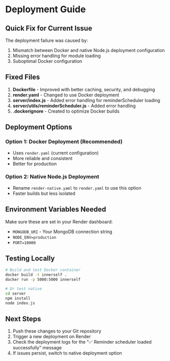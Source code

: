 # Deployment Guide

## Quick Fix for Current Issue

The deployment failure was caused by:
1. Mismatch between Docker and native Node.js deployment configuration
2. Missing error handling for module loading
3. Suboptimal Docker configuration

## Fixed Files

1. **Dockerfile** - Improved with better caching, security, and debugging
2. **render.yaml** - Changed to use Docker deployment
3. **server/index.js** - Added error handling for reminderScheduler loading
4. **server/utils/reminderScheduler.js** - Added error handling
5. **.dockerignore** - Created to optimize Docker builds

## Deployment Options

### Option 1: Docker Deployment (Recommended)
- Uses `render.yaml` (current configuration)
- More reliable and consistent
- Better for production

### Option 2: Native Node.js Deployment
- Rename `render-native.yaml` to `render.yaml` to use this option
- Faster builds but less isolated

## Environment Variables Needed

Make sure these are set in your Render dashboard:
- `MONGODB_URI` - Your MongoDB connection string
- `NODE_ENV=production`
- `PORT=10000`

## Testing Locally

```bash
# Build and test Docker container
docker build -t innerself .
docker run -p 5000:5000 innerself

# Or test native
cd server
npm install
node index.js
```

## Next Steps

1. Push these changes to your Git repository
2. Trigger a new deployment on Render
3. Check the deployment logs for the "✅ Reminder scheduler loaded successfully" message
4. If issues persist, switch to native deployment option